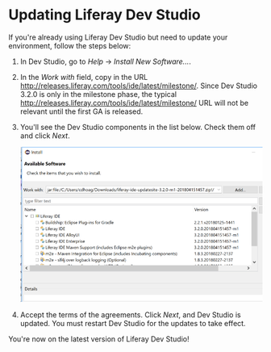 # Updating Liferay Dev Studio [](id=updating-liferay-ide)

If you're already using Liferay Dev Studio but need to update your environment,
follow the steps below:

1.  In Dev Studio, go to *Help* &rarr; *Install New Software...*. 

2.  In the *Work with* field, copy in the URL
    http://releases.liferay.com/tools/ide/latest/milestone/. Since Dev Studio
    3.2.0 is only in the milestone phase, the typical
    http://releases.liferay.com/tools/ide/latest/milestone/ URL will not be
    relevant until the first GA is released.

    <!-- TODO: Update above URL once 3.2.0 GA is released. -Cody -->

3.  You'll see the Dev Studio components in the list below. Check them off and click
    *Next*.

    ![Figure 1: Make sure to check all the Dev Studio components you wish to install.](../../../images/ide-zip-install.png)

4.  Accept the terms of the agreements. Click *Next*, and Dev Studio is updated.
    You must restart Dev Studio for the updates to take effect.

You're now on the latest version of Liferay Dev Studio!
